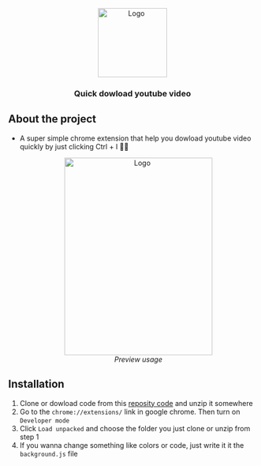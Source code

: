 <div align="center">
  <a href="https://github.com/LostArrows27/anime-subtitle-player">
    <img src="https://static.vecteezy.com/system/resources/previews/023/986/480/non_2x/youtube-logo-youtube-logo-transparent-youtube-icon-transparent-free-free-png.png" alt="Logo" width="140" height="140">
  </a>
  <h3>Quick dowload youtube video</h3>
</div>

## About the project

- A super simple chrome extension that help you dowload youtube video quickly by just clicking Ctrl + I 🤠😎

  <div align="center">
    <img src="https://github.com/LostArrows27/Get-UET-Course-Name/assets/97510841/9ee202fa-8c1e-4eca-8de0-dd1c78a9b84c" alt="Logo" width="300" height="400">
    <div><i>Preview usage</i></div>
</div>

## Installation 

1. Clone or dowload code from this [reposity code](https://github.com/LostArrows27/Get-UET-Course-Name/archive/refs/heads/main.zip) and unzip it somewhere
2. Go to the ```chrome://extensions/``` link in google chrome. Then turn on ```Developer mode```
3. Click ```Load unpacked``` and choose the folder you just clone or unzip from step 1
4. If you wanna change something like colors or code, just write it it the ```background.js``` file
